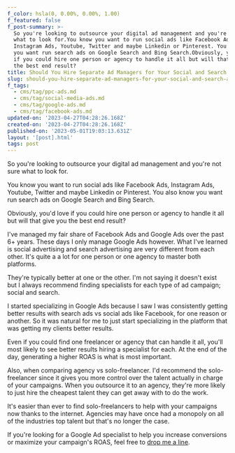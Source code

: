 ```yaml
---
f_color: hsla(0, 0.00%, 0.00%, 1.00)
f_featured: false
f_post-summary: >-
  So you're looking to outsource your digital ad management and you're not sure
  what to look for.You know you want to run social ads like Facebook Ads,
  Instagram Ads, Youtube, Twitter and maybe Linkedin or Pinterest. You also know
  you want run search ads on Google Search and Bing Search.Obviously, you'd love
  if you could hire one person or agency to handle it all but will that give you
  the best end result?
title: Should You Hire Separate Ad Managers for Your Social and Search Ad Campaigns?
slug: should-you-hire-separate-ad-managers-for-your-social-and-search-ad-campaigns
f_tags:
  - cms/tag/ppc-ads.md
  - cms/tag/social-media-ads.md
  - cms/tag/google-ads.md
  - cms/tag/facebook-ads.md
updated-on: '2023-04-27T04:28:26.168Z'
created-on: '2023-04-27T04:28:26.168Z'
published-on: '2023-05-01T19:03:13.631Z'
layout: '[post].html'
tags: post
---
```


So you're looking to outsource your digital ad management and you're not sure what to look for.

You know you want to run social ads like Facebook Ads, Instagram Ads, Youtube, Twitter and maybe Linkedin or Pinterest. You also know you want run search ads on Google Search and Bing Search.

Obviously, you'd love if you could hire one person or agency to handle it all but will that give you the best end result?

I've managed my fair share of Facebook Ads and Google Ads over the past 6+ years. These days I only manage Google Ads however. What I've learned is social advertising and search advertising are very different from each other. It's quite a a lot for one person or one agency to master both platforms.

They're typically better at one or the other. I'm not saying it doesn't exist but I always recommend finding specialists for each type of ad campaign; social and search.

I started specializing in Google Ads because I saw I was consistently getting better results with search ads vs social ads like Facebook, for one reason or another. So it was natural for me to just start specializing in the platform that was getting my clients better results.

Even if you could find one freelancer or agency that can handle it all, you'll most likely to see better results hiring a specialist for each. At the end of the day, generating a higher ROAS is what is most important.

Also, when comparing agency vs solo-freelancer. I'd recommend the solo-freelancer since it gives you more control over the talent actually in charge of your campaigns. When you outsource it to an agency, they're more likely to just hire the cheapest talent they can get away with to do the work.

It's easier than ever to find solo-freelancers to help with your campaigns now thanks to the internet. Agencies may have once had a monopoly on all of the industries top talent but that's no longer the case.

If you're looking for a Google Ad specialist to help you increase conversions or maximize your campaign's ROAS, feel free to [drop me a line](https://stevelongoria.net/?ref=freak.marketing).
